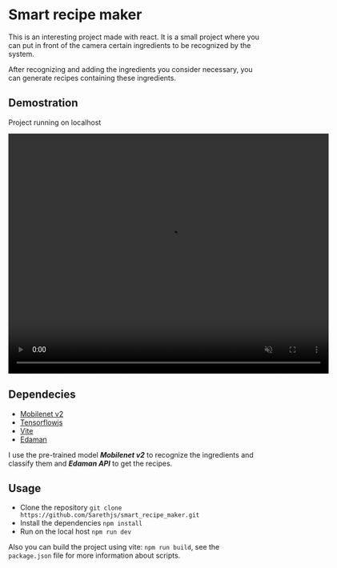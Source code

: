 # Smart recipe maker

This is an interesting project made with react. It is a small project where you can put in front of the camera certain ingredients to be recognized by the system.

After recognizing and adding the ingredients you consider necessary, you can generate recipes containing these ingredients.

## Demostration
Project running on localhost

<video width="640" height="480" controls muted autoplay>
    <source src="demostration.mp4" type="video/mp4"/>
</video>

## Dependecies

+ [Mobilenet v2](https://www.kaggle.com/models/google/mobilenet-v2)
+ [Tensorflowjs](https://www.tensorflow.org/js)
+ [Vite](https://vitejs.dev/)
+ [Edaman](https://developer.edamam.com/edamam-recipe-api)

I use the pre-trained model ***Mobilenet v2*** to recognize the ingredients and classify them and ***Edaman API*** to get the recipes.

## Usage

+ Clone the repository `git clone https://github.com/Sarethjs/smart_recipe_maker.git`
+ Install the dependencies `npm install`
+ Run on the local host `npm run dev`

Also you can build the project using vite: `npm run build`, see the `package.json` file for more information about scripts.